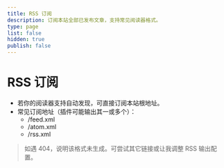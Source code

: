 ```yaml
---
title: RSS 订阅
description: 订阅本站全部已发布文章，支持常见阅读器格式。
type: page
list: false
hidden: true
publish: false
---
```

# RSS 订阅

- 若你的阅读器支持自动发现，可直接订阅本站根地址。
- 常见订阅地址（插件可能输出其一或多个）：
  - /feed.xml
  - /atom.xml
  - /rss.xml

> 如遇 404，说明该格式未生成。可尝试其它链接或让我调整 RSS 输出配置。
